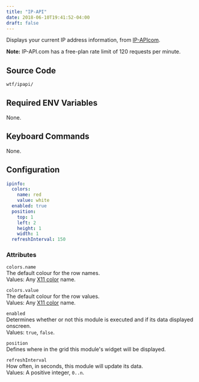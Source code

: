 ```yaml
---
title: "IP-API"
date: 2018-06-10T19:41:52-04:00
draft: false
---
```


Displays your current IP address information, from [IP-APIcom](http://ip-api.com).

**Note:** IP-API.com has a free-plan rate limit of 120 requests per
minute.

## Source Code

```bash
wtf/ipapi/
```

## Required ENV Variables

None.

## Keyboard Commands

None.

## Configuration

```yaml
ipinfo:
  colors:
    name: red
    value: white
  enabled: true
  position:
    top: 1
    left: 2
    height: 1
    width: 1
  refreshInterval: 150
```
### Attributes

`colors.name` <br />
The default colour for the row names. <br />
Values: Any <a href="https://en.wikipedia.org/wiki/X11_color_names">X11 color</a> name.

`colors.value` <br />
The default colour for the row values. <br />
Values: Any <a href="https://en.wikipedia.org/wiki/X11_color_names">X11 color</a> name.

`enabled` <br />
Determines whether or not this module is executed and if its data displayed onscreen. <br />
Values: `true`, `false`.

`position` <br />
Defines where in the grid this module's widget will be displayed. <br />

`refreshInterval` <br />
How often, in seconds, this module will update its data. <br />
Values: A positive integer, `0..n`.
